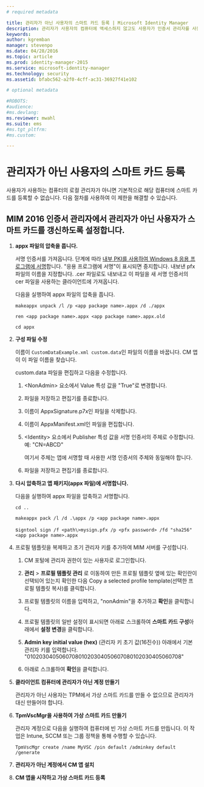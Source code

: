```yaml
---
# required metadata

title: 관리자가 아닌 사용자의 스마트 카드 등록 | Microsoft Identity Manager
description: 관리자가 사용자의 컴퓨터에 액세스하지 않고도 사용자가 인증서 관리자를 사용할 수 있도록 사용자의 스마트 카드를 등록하는 방법을 알아봅니다.
keywords:
author: kgremban
manager: stevenpo
ms.date: 04/28/2016
ms.topic: article
ms.prod: identity-manager-2015
ms.service: microsoft-identity-manager
ms.technology: security
ms.assetid: bfabc562-a2f0-4cff-ac31-36927f41e102

# optional metadata

#ROBOTS:
#audience:
#ms.devlang:
ms.reviewer: mwahl
ms.suite: ems
#ms.tgt_pltfrm:
#ms.custom:

---
```


# 관리자가 아닌 사용자의 스마트 카드 등록
사용자가 사용하는 컴퓨터의 로컬 관리자가 아니면 기본적으로 해당 컴퓨터에 스마트 카드를 등록할 수 없습니다. 다음 절차를 사용하여 이 제한을 해결할 수 있습니다.

## MIM 2016 인증서 관리자에서 관리자가 아닌 사용자가 스마트 카드를 갱신하도록 설정합니다.

1.  **appx 파일의 압축을 풉니다.**

    서명 인증서를 가져옵니다. 단계에 따라 [내부 PKI를 사용하여 Windows 8 응용 프로그램에 서명](http://blogs.technet.com/b/deploymentguys/archive/2013/06/14/signing-windows-8-applications-using-an-internal-pki.aspx)합니다. "응용 프로그램에 서명"이 표시되면 중지합니다. 내보낸 pfx 파일의 이름을 지정합니다. .cer 파일로도 내보내고 이 파일을 새 서명 인증서의 cer 파일을 사용하는 클라이언트에 가져옵니다.

    다음을 실행하여 appx 파일의 압축을 풉니다.

    `makeappx unpack /l /p <app package name>.appx /d ./appx`

    `ren <app package name>.appx <app package name>.appx.old`

    `cd appx`

2.  **구성 파일 수정**

    이름이 `CustomDataExample.xml custom.data`인 파일의 이름을 바꿉니다. CM 앱이 이 파일 이름을 찾습니다.

    custom.data 파일을 편집하고 다음을 수정합니다.

    1.  &lt;NonAdmin&gt; 요소에서 Value 특성 값을 "True"로 변경합니다.

    2.  파일을 저장하고 편집기를 종료합니다.

    3.  이름이 AppxSignature.p7x인 파일을 삭제합니다.

    4.  이름이 AppxManifest.xml인 파일을 편집합니다.

    5.  &lt;Identity&gt; 요소에서 Publisher 특성 값을 서명 인증서의 주체로 수정합니다. 예: "CN=ABCD"

        여기서 주체는 앱에 서명할 때 사용한 서명 인증서의 주체와 동일해야 합니다.

    6.  파일을 저장하고 편집기를 종료합니다.

3.  **다시 압축하고 앱 패키지(appx 파일)에 서명합니다.**

    다음을 실행하여 appx 파일을 압축하고 서명합니다.

    `cd ..`

    `makeappx pack /l /d .\appx /p <app package name>.appx`

    s`igntool sign /f <path\>mysign.pfx /p <pfx password> /fd "sha256" <app package name>.appx`

4.  프로필 템플릿을 복제하고 초기 관리자 키를 추가하여 MIM 서버를 구성합니다.

    1.  CM 포털에 관리자 권한이 있는 사용자로 로그인합니다.

    2.  **관리** &gt; **프로필 템플릿 관리** 로 이동하여 만든 프로필 템플릿 옆에 있는 확인란이 선택되어 있는지 확인한 다음 Copy a selected profile template(선택한 프로필 템플릿 복사)를 클릭합니다.

    3.  프로필 템플릿의 이름을 입력하고, "nonAdmin"을 추가하고 **확인**을 클릭합니다.

    4.  프로필 템플릿의 일반 설정이 표시되면 아래로 스크롤하여 **스마트 카드 구성**아래에서 **설정 변경**을 클릭합니다.

    5.  **Admin key initial value (hex)** (관리자 키 초기 값(16진수)) 아래에서 기본 관리자 키를 입력합니다. "010203040506070801020304050607080102030405060708"

    6.  아래로 스크롤하여 **확인**을 클릭합니다.

5.  **클라이언트 컴퓨터에 관리자가 아닌 계정 만들기**

    관리자가 아닌 사용자는 TPM에서 가상 스마트 카드를 만들 수 없으므로 관리자가 대신 만들어야 합니다.

6.  **TpmVscMgr을 사용하여 가상 스마트 카드 만들기**

    관리자 계정으로 다음을 실행하여 컴퓨터에 빈 가상 스마트 카드를 만듭니다. 이 작업은 Intune, SCCM 또는 그룹 정책을 통해 수행할 수 있습니다.

    `TpmVscMgr create /name MyVSC /pin default /adminkey default /generate`

7.  **관리자가 아닌 계정에서 CM 앱 설치**

8.  **CM 앱을 시작하고 가상 스마트 카드 등록**


<!--HONumber=Apr16_HO2-->


